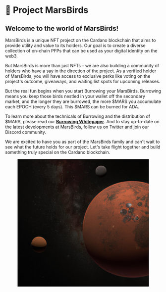 # 🚀 Project MarsBirds

## Welcome to the world of MarsBirds!

MarsBirds is a unique NFT project on the Cardano blockchain that aims to provide utility and value to its holders. Our goal is to create a diverse collection of on-chain PFPs that can be used as your digital identity on the web3.

But MarsBirds is more than just NFTs - we are also building a community of holders who have a say in the direction of the project. As a verified holder of MarsBirds, you will have access to exclusive perks like voting on the project's outcome, giveaways, and waiting list spots for upcoming releases.

But the real fun begins when you start Burrowing your MarsBirds. Burrowing means you keep those birds nestled in your wallet off the secondary market, and the longer they are burrowed, the more $MARS you accumulate each EPOCH (every 5 days). This $MARS can be burned for ADA.

To learn more about the technicals of Burrowing and the distribution of $MARS, please read our [**Burrowing Whitepaper**](burrowing-whitepaper.md). And to stay up-to-date on the latest developments at MarsBirds, follow us on Twitter and join our Discord community.

We are excited to have you as part of the MarsBirds family and can't wait to see what the future holds for our project. Let's take flight together and build something truly special on the Cardano blockchain.

<figure><img src="../../.gitbook/assets/Mars1 (1).png" alt=""><figcaption></figcaption></figure>
